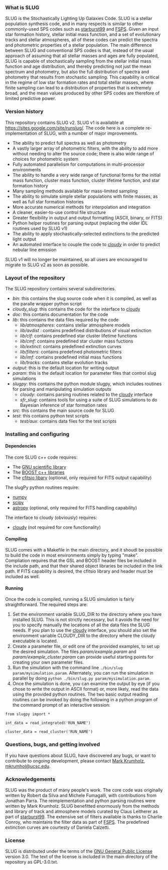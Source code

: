 
### What is SLUG ###

SLUG is the Stochastically Lighting Up Galaxies Code. SLUG is a stellar population synthesis code, and in many respects is similar to other commonly-used SPS codes such as [starburst99](http://www.stsci.edu/science/starburst99/docs/default.htm) and [FSPS](https://code.google.com/p/fsps/). Given an input star formation history, stellar initial mass function, and a set of evolutionary tracks and stellar atmospheres, all of these codes can predict the spectra and photometric properties of a stellar population. The main difference between SLUG and conventional SPS codes is that, instead of the usual approach of assuming that all stellar masses and ages are fully populated, SLUG is capable of stochastically sampling from the stellar initial mass function and age distribution, and thereby predicting not just the mean spectrum and photometry, but also the full distribution of spectra and photometry that results from stochastic sampling. This capability is critical in the regime of low star formation rates and total stellar masses, where finite sampling can lead to a distribution of properties that is extremely broad, and the mean values produced by other SPS codes are therefore of limited predictive power.

### Version history ###

This repository contains SLUG v2. SLUG v1 is available at <https://sites.google.com/site/runslug/>. The code here is a complete re-implementation of SLUG, with a number of major improvements.

* The ability to predict full spectra as well as photometry
* A vastly larger array of photometric filters, with the ability to add more without needing to alter the source code; there is also wide range of choices for photometric system
* Fully automated parallelism for computations in multi-processor environments
* The ability to handle a very wide range of functional forms for the initial mass function, cluster mass function, cluster lifetime function, and star formation history
* Many sampling methods available for mass-limited sampling
* The ability to simulate simple stellar populations with finite masses, as well as full star formation histories
* More accurate numerical methods for interpolation and integration
* A cleaner, easier-to-use control file structure
* Greater flexibility in output and output formatting (ASCII, binary, or FITS)
* Python helper routines for parsing output (replacing the older IDL routines used by SLUG v1)
* The ability to apply stochastically-selected extinctions to the predicted light output
* An automated interface to couple the code to [cloudy](http://nublado.org) in order to predict nebular line emission

SLUG v1 will no longer be maintained, so all users are encouraged to migrate to SLUG v2 as soon as possible.

### Layout of the repository ###

The SLUG repository contains several subdirectories.

* *bin*: this contains the slug source code when it is compiled, as well as the paralle wrapper python script
* *cloudy_slug*: this contains the code for the interface to [cloudy](http://nublado.org)
* *doc*: this contains documentation for the code
* *lib*: this contains the data files required by the code
    - *lib/atmospheres*: contains stellar atmosphere models
    - *lib/avdist* : contains predefined distributions of visual extinction
    - *lib/clf*: contains predefined star cluster lifetime functions
    - *lib/cmf*: contains predefined star cluster mass fuctions
    - *lib/extinct*: contains predefined extinction curves
    - *lib/filters*: contains predefined photometric filters
    - *lib/imf*: contains predefined initial mass functions
    - *lib/tracks*: contains stellar evolution tracks
* *output*: this is the default location for writing output
* *param*: this is the default location for parameter files that control slug simulations
* *slugpy*: this contains the python module slugpy, which includes routines for parsing and manipulating simulation outputs
    - *cloudy*: contains parsing routines related to the [cloudy](http://nublado.org) interface
    - *sfr_slug*: contains tools for using a suite of SLUG simulations to do Bayesian inference of star formation rates
* *src*: this contains the main source code for SLUG
* *test*: this contains python test scripts
    - *test/aux*: contains data files for the test scripts

### Installing and configuring ###

#### Dependencies ####

The core SLUG c++ code requires:

* The [GNU scientific library](http://www.gnu.org/software/gsl/)
* The [BOOST c++ libraries](http://www.boost.org/)
* The [cfitsio libary](http://heasarc.gsfc.nasa.gov/fitsio/fitsio.html) (optional, only required for FITS output capability)

The slugPy python routines require:

* [numpy](http://www.numpy.org/)
* [scipy](http://www.scipy.org/)
* [astropy](http://www.astropy.org/) (optional, only required for FITS handling capability)

The interface to cloudy (obviously) requires:

* [cloudy](http://nublado.org) (not required for core functionality)

#### Compiling ####

SLUG comes with a Makefile in the main directory, and it shoudl be possible to build the code in most environments simply by typing "make". Compliation requires that the GSL and BOOST header files be included in the include path, and that their shared object libraries be included in the link path. If FITS capability is desired, the cfitsio library and header must be included as well.

#### Running ####

Once the code is compiled, running a SLUG simulation is fairly straightforward. The required steps are:

1. Set the environment variable SLUG_DIR to the directory where you have installed SLUG. This is not strictly necessary, but it avoids the need for you to specify manually the locations of all the data files the SLUG needs. If you plan to use the [cloudy](http://nublado.org) interface, you should also set the environment variable CLOUDY_DIR to the directory where the cloudy executable is located.
2. Create a parameter file, or edit one of the provided examples, to set up the desired simulation. The files *param/example.param* and *param/example_cluster.param* can provide useful starting points for creating your own parameter files.
3. Run the simulation with the command line `./bin/slug param/mysimulation.param`. Alternately, you can run the simulation in parallel by doing `python ./bin/slug.py param/mysimulation.param`.
4. Once the simulation is done, you can examine the output by eye (if you chose to write the output in ASCII format) or, more likely, read the data using the provided python routines. The two basic output reading routines can be invoked by doing the following in a python program of the command prompt of an interactive session:

`from slugpy import *`

`int_data = read_integrated('RUN_NAME')`

`cluster_data = read_cluster('RUN_NAME')`

### Questions, bugs, and getting involved ###

If you have questions about SLUG, have discovered any bugs, or want to contribute to ongoing development, please contact [Mark Krumholz](https://sites.google.com/a/ucsc.edu/krumholz/), mkrumhol@ucsc.edu.

### Acknowledgements ###

SLUG was the product of many people's work. The core code was originally written by Robert da Silva and Michele Fumagalli, with contributions from Jonathan Parra. The reimplementation and python parsing routines were written by Mark Krumholz. SLUG benefitted enormously from the methods and library of track and atmosphere models curated by Claus Leitherer as part of [starburst99](http://www.stsci.edu/science/starburst99/docs/default.htm). The extensive set of filters available is thanks to Charlie Conroy, who maintains the filter data as part of [FSPS](https://code.google.com/p/fsps/). The predefined extinction curves are courtesty of Daniela Calzetti.

### License ###

SLUG is distributed under the terms of the [GNU General Public License](http://www.gnu.org/copyleft/gpl.html) version 3.0. The text of the license is included in the main directory of the repository as GPL-3.0.txt.
